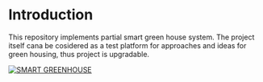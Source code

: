 # Introduction
This repository implements partial smart green house system. The project itself cana be cosidered as a test platform for approaches and ideas for green housing, thus project is upgradable.


[![SMART GREENHOUSE](http://img.youtube.com/vi/ukKui8jg3kg/0.jpg)](http://www.youtube.com/ukKui8jg3kg "Smart greenhouse")

